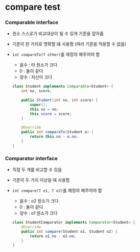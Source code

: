 # compare test

### Comparable interface

- 원소 스스로가 비교대상이 될 수 있게 기준을 잡아줌

- 기준이 한 가지로 명확할 떄 사용함 (여러 기준을 적용할 수 없음)

- `int compareTo(T other)`를 재정의 해주어야 함

  - 음수 : 타 원소가 크다
  - 0       : 둘이 같다
  - 양수 : 자신이 크다

  ```java
  class Student implements Comparable<Student> {
      int no, score;
      
      public Student(int no, int score) {
          super();
          this.no = no;
          this.score = score;
      }
      
      @Override
      public int compareTo(Student o) {
          return this.no - o.no;
      }
  }
  ```

  

### Comparator interface

- 직접 두 개를 비교할 수 있음

- 기준이 두 가지 이상일 때 사용함

- `int compare(T o1, T o2)`를 재정의 해주어야 함

  - 음수 : o2 원소가 크다
  - 0      : 둘이 같다
  - 양수 : o1 원소가 크다

  ```java
  class StudentComparator implements Comparator<Student> {
      @Override
      public int compare(Student o1, Student o2) {
          return o1.no - o2.no;
      }
  }
  ```

  

